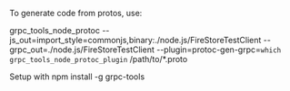 To generate code from protos, use:

grpc_tools_node_protoc --js_out=import_style=commonjs,binary:./node.js/FireStoreTestClient --grpc_out=./node.js/FireStoreTestClient --plugin=protoc-gen-grpc=`which grpc_tools_node_protoc_plugin` /path/to/*.proto

Setup with npm install -g grpc-tools 


